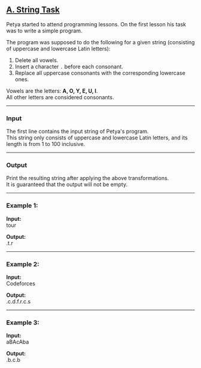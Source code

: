 ## [A. String Task](https://codeforces.com/problemset/problem/118/A)

Petya started to attend programming lessons. On the first lesson his task was to write a simple program.  

The program was supposed to do the following for a given string (consisting of uppercase and lowercase Latin letters):  
1. Delete all vowels.  
2. Insert a character `.` before each consonant.  
3. Replace all uppercase consonants with the corresponding lowercase ones.  

Vowels are the letters: **A, O, Y, E, U, I**.  
All other letters are considered consonants.  

---

### Input
The first line contains the input string of Petya's program.  
This string only consists of uppercase and lowercase Latin letters, and its length is from 1 to 100 inclusive.

---

### Output
Print the resulting string after applying the above transformations.  
It is guaranteed that the output will not be empty.

---

### Example 1:
**Input:**  
tour  

**Output:**  
.t.r  

---

### Example 2:
**Input:**  
Codeforces  

**Output:**  
.c.d.f.r.c.s  

---

### Example 3:
**Input:**  
aBAcAba  

**Output:**  
.b.c.b  
